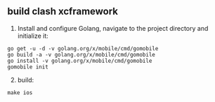 ## build clash xcframework

1. Install and configure Golang, navigate to the project directory and initialize it:

```shell
go get -u -d -v golang.org/x/mobile/cmd/gomobile
go build -a -v golang.org/x/mobile/cmd/gomobile
go install -v golang.org/x/mobile/cmd/gomobile
gomobile init
```

2. build:

```shell
make ios
```